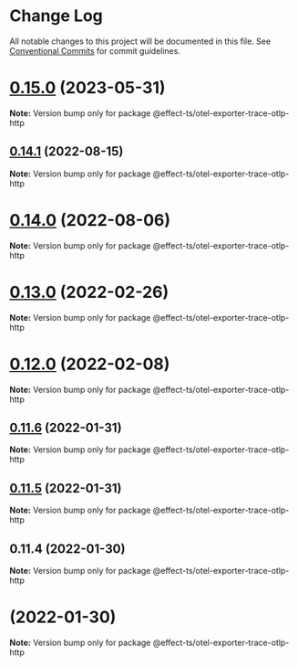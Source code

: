 # Change Log

All notable changes to this project will be documented in this file.
See [Conventional Commits](https://conventionalcommits.org) for commit guidelines.

# [0.15.0](https://github.com/Effect-TS/otel/compare/@effect-ts/otel-exporter-trace-otlp-http@0.14.1...@effect-ts/otel-exporter-trace-otlp-http@0.15.0) (2023-05-31)

**Note:** Version bump only for package @effect-ts/otel-exporter-trace-otlp-http





## [0.14.1](https://github.com/Effect-TS/otel/compare/@effect-ts/otel-exporter-trace-otlp-http@0.14.0...@effect-ts/otel-exporter-trace-otlp-http@0.14.1) (2022-08-15)

**Note:** Version bump only for package @effect-ts/otel-exporter-trace-otlp-http





# [0.14.0](https://github.com/Effect-TS/otel/compare/@effect-ts/otel-exporter-trace-otlp-http@0.13.0...@effect-ts/otel-exporter-trace-otlp-http@0.14.0) (2022-08-06)

**Note:** Version bump only for package @effect-ts/otel-exporter-trace-otlp-http





# [0.13.0](https://github.com/Effect-TS/otel/compare/@effect-ts/otel-exporter-trace-otlp-http@0.12.0...@effect-ts/otel-exporter-trace-otlp-http@0.13.0) (2022-02-26)

**Note:** Version bump only for package @effect-ts/otel-exporter-trace-otlp-http





# [0.12.0](https://github.com/Effect-TS/otel/compare/@effect-ts/otel-exporter-trace-otlp-http@0.11.6...@effect-ts/otel-exporter-trace-otlp-http@0.12.0) (2022-02-08)

**Note:** Version bump only for package @effect-ts/otel-exporter-trace-otlp-http





## [0.11.6](https://github.com/Effect-TS/otel/compare/@effect-ts/otel-exporter-trace-otlp-http@0.11.5...@effect-ts/otel-exporter-trace-otlp-http@0.11.6) (2022-01-31)

**Note:** Version bump only for package @effect-ts/otel-exporter-trace-otlp-http





## [0.11.5](https://github.com/Effect-TS/otel/compare/@effect-ts/otel-exporter-trace-otlp-http@0.11.4...@effect-ts/otel-exporter-trace-otlp-http@0.11.5) (2022-01-31)

**Note:** Version bump only for package @effect-ts/otel-exporter-trace-otlp-http





## 0.11.4 (2022-01-30)

**Note:** Version bump only for package @effect-ts/otel-exporter-trace-otlp-http





#  (2022-01-30)

**Note:** Version bump only for package @effect-ts/otel-exporter-trace-otlp-http

